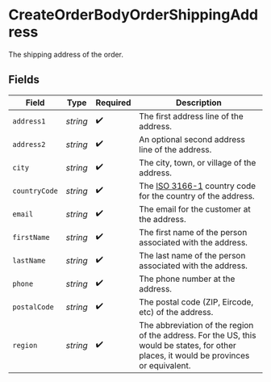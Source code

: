 # CreateOrderBodyOrderShippingAddress

The shipping address of the order.


## Fields

| Field                                                                                                                                   | Type                                                                                                                                    | Required                                                                                                                                | Description                                                                                                                             |
| --------------------------------------------------------------------------------------------------------------------------------------- | --------------------------------------------------------------------------------------------------------------------------------------- | --------------------------------------------------------------------------------------------------------------------------------------- | --------------------------------------------------------------------------------------------------------------------------------------- |
| `address1`                                                                                                                              | *string*                                                                                                                                | :heavy_check_mark:                                                                                                                      | The first address line of the address.                                                                                                  |
| `address2`                                                                                                                              | *string*                                                                                                                                | :heavy_check_mark:                                                                                                                      | An optional second address line of the address.                                                                                         |
| `city`                                                                                                                                  | *string*                                                                                                                                | :heavy_check_mark:                                                                                                                      | The city, town, or village of the address.                                                                                              |
| `countryCode`                                                                                                                           | *string*                                                                                                                                | :heavy_check_mark:                                                                                                                      | The [ISO 3166-1](https://www.iso.org/iso-3166-country-codes.html) country code for the country of the address.                          |
| `email`                                                                                                                                 | *string*                                                                                                                                | :heavy_check_mark:                                                                                                                      | The email for the customer at the address.                                                                                              |
| `firstName`                                                                                                                             | *string*                                                                                                                                | :heavy_check_mark:                                                                                                                      | The first name of the person associated with the address.                                                                               |
| `lastName`                                                                                                                              | *string*                                                                                                                                | :heavy_check_mark:                                                                                                                      | The last name of the person associated with the address.                                                                                |
| `phone`                                                                                                                                 | *string*                                                                                                                                | :heavy_check_mark:                                                                                                                      | The phone number at the address.                                                                                                        |
| `postalCode`                                                                                                                            | *string*                                                                                                                                | :heavy_check_mark:                                                                                                                      | The postal code (ZIP, Eircode, etc) of the address.                                                                                     |
| `region`                                                                                                                                | *string*                                                                                                                                | :heavy_check_mark:                                                                                                                      | The abbreviation of the region of the address. For the US, this would be states, for other places, it would be provinces or equivalent. |